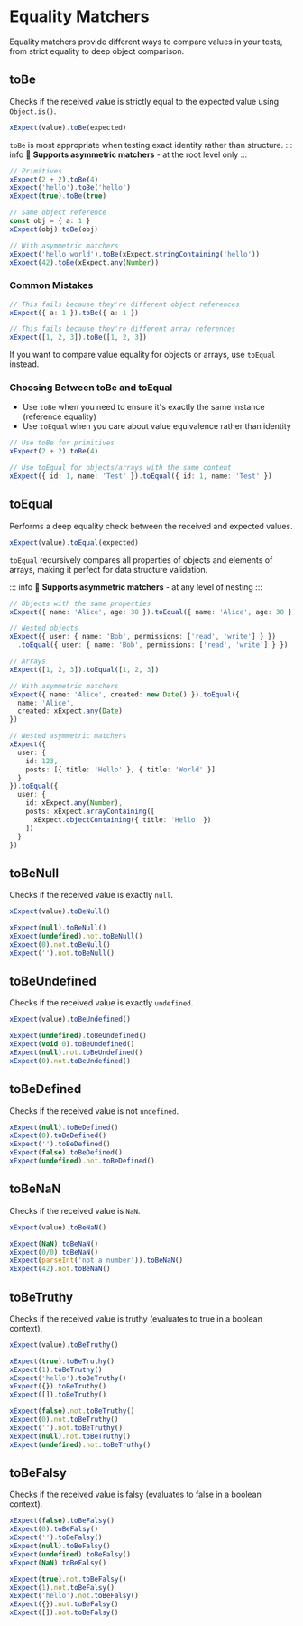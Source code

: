 # Equality Matchers

Equality matchers provide different ways to compare values in your tests, from strict equality to deep object comparison.

## toBe

Checks if the received value is strictly equal to the expected value using `Object.is()`.

```ts
xExpect(value).toBe(expected)
```

`toBe` is most appropriate when testing exact identity rather than structure.
::: info
:rocket: **Supports asymmetric matchers** - at the root level only
:::

```ts
// Primitives
xExpect(2 + 2).toBe(4)
xExpect('hello').toBe('hello')
xExpect(true).toBe(true)

// Same object reference
const obj = { a: 1 }
xExpect(obj).toBe(obj)

// With asymmetric matchers
xExpect('hello world').toBe(xExpect.stringContaining('hello'))
xExpect(42).toBe(xExpect.any(Number))

```

### Common Mistakes

```ts
// This fails because they're different object references
xExpect({ a: 1 }).toBe({ a: 1 })

// This fails because they're different array references
xExpect([1, 2, 3]).toBe([1, 2, 3])
```

If you want to compare value equality for objects or arrays, use `toEqual` instead.

### Choosing Between toBe and toEqual

- Use `toBe` when you need to ensure it's exactly the same instance (reference equality)
- Use `toEqual` when you care about value equivalence rather than identity

```ts
// Use toBe for primitives
xExpect(2 + 2).toBe(4)

// Use toEqual for objects/arrays with the same content
xExpect({ id: 1, name: 'Test' }).toEqual({ id: 1, name: 'Test' })
```

## toEqual

Performs a deep equality check between the received and expected values.

```ts
xExpect(value).toEqual(expected)
```

`toEqual` recursively compares all properties of objects and elements of arrays, making it perfect for data structure validation.

::: info
:rocket: **Supports asymmetric matchers** - at any level of nesting
:::

```ts
// Objects with the same properties
xExpect({ name: 'Alice', age: 30 }).toEqual({ name: 'Alice', age: 30 })

// Nested objects
xExpect({ user: { name: 'Bob', permissions: ['read', 'write'] } })
  .toEqual({ user: { name: 'Bob', permissions: ['read', 'write'] } })

// Arrays
xExpect([1, 2, 3]).toEqual([1, 2, 3])

// With asymmetric matchers
xExpect({ name: 'Alice', created: new Date() }).toEqual({
  name: 'Alice',
  created: xExpect.any(Date)
})

// Nested asymmetric matchers
xExpect({ 
  user: { 
    id: 123, 
    posts: [{ title: 'Hello' }, { title: 'World' }] 
  } 
}).toEqual({
  user: {
    id: xExpect.any(Number),
    posts: xExpect.arrayContaining([
      xExpect.objectContaining({ title: 'Hello' })
    ])
  }
})

```

## toBeNull

Checks if the received value is exactly `null`.

```ts
xExpect(value).toBeNull()
```

```ts
xExpect(null).toBeNull()
xExpect(undefined).not.toBeNull()
xExpect(0).not.toBeNull()
xExpect('').not.toBeNull()

```

## toBeUndefined

Checks if the received value is exactly `undefined`.

```ts
xExpect(value).toBeUndefined()
```

```ts
xExpect(undefined).toBeUndefined()
xExpect(void 0).toBeUndefined()
xExpect(null).not.toBeUndefined()
xExpect(0).not.toBeUndefined()
```

## toBeDefined

Checks if the received value is not `undefined`.

```ts
xExpect(null).toBeDefined()
xExpect(0).toBeDefined()
xExpect('').toBeDefined()
xExpect(false).toBeDefined()
xExpect(undefined).not.toBeDefined()

```

## toBeNaN

Checks if the received value is `NaN`.

```ts
xExpect(value).toBeNaN()
```

```ts
xExpect(NaN).toBeNaN()
xExpect(0/0).toBeNaN()
xExpect(parseInt('not a number')).toBeNaN()
xExpect(42).not.toBeNaN()
```

## toBeTruthy

Checks if the received value is truthy (evaluates to true in a boolean context).

```ts
xExpect(value).toBeTruthy()
```

```ts
xExpect(true).toBeTruthy()
xExpect(1).toBeTruthy()
xExpect('hello').toBeTruthy()
xExpect({}).toBeTruthy()
xExpect([]).toBeTruthy()

xExpect(false).not.toBeTruthy()
xExpect(0).not.toBeTruthy()
xExpect('').not.toBeTruthy()
xExpect(null).not.toBeTruthy()
xExpect(undefined).not.toBeTruthy()
```

## toBeFalsy

Checks if the received value is falsy (evaluates to false in a boolean context).

```ts
xExpect(false).toBeFalsy()
xExpect(0).toBeFalsy()
xExpect('').toBeFalsy()
xExpect(null).toBeFalsy()
xExpect(undefined).toBeFalsy()
xExpect(NaN).toBeFalsy()

xExpect(true).not.toBeFalsy()
xExpect(1).not.toBeFalsy()
xExpect('hello').not.toBeFalsy()
xExpect({}).not.toBeFalsy()
xExpect([]).not.toBeFalsy()

```
